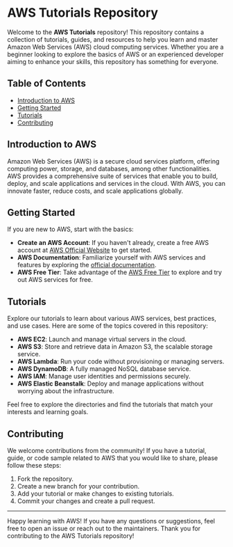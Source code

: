 # AWS Tutorials Repository

Welcome to the **AWS Tutorials** repository! This repository contains a collection of tutorials, guides, and resources to help you learn and master Amazon Web Services (AWS) cloud computing services. Whether you are a beginner looking to explore the basics of AWS or an experienced developer aiming to enhance your skills, this repository has something for everyone.

## Table of Contents

- [Introduction to AWS](#introduction-to-aws)
- [Getting Started](#getting-started)
- [Tutorials](#tutorials)
- [Contributing](#contributing)

## Introduction to AWS

Amazon Web Services (AWS) is a secure cloud services platform, offering computing power, storage, and databases, among other functionalities. AWS provides a comprehensive suite of services that enable you to build, deploy, and scale applications and services in the cloud. With AWS, you can innovate faster, reduce costs, and scale applications globally.

## Getting Started

If you are new to AWS, start with the basics:

- **Create an AWS Account**: If you haven't already, create a free AWS account at [AWS Official Website](https://aws.amazon.com/) to get started.
- **AWS Documentation**: Familiarize yourself with AWS services and features by exploring the [official documentation](https://aws.amazon.com/documentation/).
- **AWS Free Tier**: Take advantage of the [AWS Free Tier](https://aws.amazon.com/free/) to explore and try out AWS services for free.

## Tutorials

Explore our tutorials to learn about various AWS services, best practices, and use cases. Here are some of the topics covered in this repository:

- **AWS EC2**: Launch and manage virtual servers in the cloud.
- **AWS S3**: Store and retrieve data in Amazon S3, the scalable storage service.
- **AWS Lambda**: Run your code without provisioning or managing servers.
- **AWS DynamoDB**: A fully managed NoSQL database service.
- **AWS IAM**: Manage user identities and permissions securely.
- **AWS Elastic Beanstalk**: Deploy and manage applications without worrying about the infrastructure.

Feel free to explore the directories and find the tutorials that match your interests and learning goals.

## Contributing

We welcome contributions from the community! If you have a tutorial, guide, or code sample related to AWS that you would like to share, please follow these steps:

1. Fork the repository.
2. Create a new branch for your contribution.
3. Add your tutorial or make changes to existing tutorials.
4. Commit your changes and create a pull request.
---

Happy learning with AWS! If you have any questions or suggestions, feel free to open an issue or reach out to the maintainers. Thank you for contributing to the AWS Tutorials repository!
